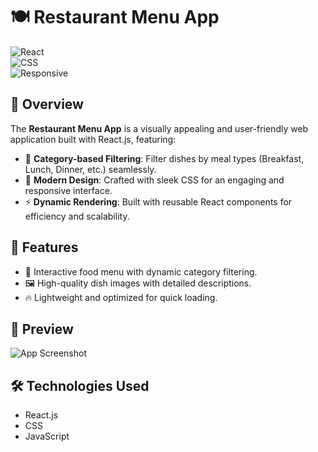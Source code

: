 # 🍽️ Restaurant Menu App  

![React](https://img.shields.io/badge/React-%5E18.2.0-blue?style=flat-square&logo=react)  
![CSS](https://img.shields.io/badge/CSS-Styled-yellow?style=flat-square&logo=css3)  
![Responsive](https://img.shields.io/badge/Responsive%20Design-%E2%9C%94-green?style=flat-square&logo=googlechrome)  

## 📜 Overview  
The **Restaurant Menu App** is a visually appealing and user-friendly web application built with React.js, featuring:  
- 🍳 **Category-based Filtering**: Filter dishes by meal types (Breakfast, Lunch, Dinner, etc.) seamlessly.  
- 🎨 **Modern Design**: Crafted with sleek CSS for an engaging and responsive interface.  
- ⚡ **Dynamic Rendering**: Built with reusable React components for efficiency and scalability.  

## 🚀 Features  
- 🥗 Interactive food menu with dynamic category filtering.  
- 🖼️ High-quality dish images with detailed descriptions.  
- 🔥 Lightweight and optimized for quick loading.  

## 📸 Preview  
![App Screenshot](https://via.placeholder.com/800x400)  

## 🛠️ Technologies Used  
- React.js  
- CSS  
- JavaScript  
